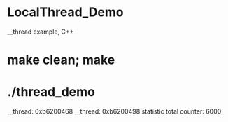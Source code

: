 # LocalThread_Demo
__thread example, C++


# make clean; make 

# ./thread_demo
__thread: 0xb6200468
__thread: 0xb6200498
statistic total counter: 6000
